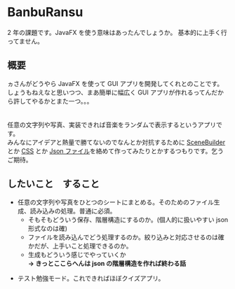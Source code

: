 # BanbuRansu

2 年の課題です。JavaFX を使う意味はあったんでしょうか。
基本的に上手く行ってません。

## 概要

ヵさんがどうやら JavaFX を使って GUI アプリを開発してくれとのことです。
しょうもねえなと思いつつ、まあ簡単に幅広く GUI アプリが作れるってんだから許してやるかとまた一つ。。。<br><br><br>
任意の文字列や写真、実装できれば音楽をランダムで表示するというアプリです。<br>
みんなにアイデアと熱量で勝てないのでなんとか対抗するために [SceneBuilder](https://www.tuyano.com/index3?id=12496003)とか [CSS](https://wa3.i-3-i.info/word11298.html) とか [Json ファイル](https://wa3.i-3-i.info/word13798.html)を絡めて作ってみたりとかするつもりです。乞うご期待。

## したいこと　すること

- 任意の文字列や写真をひとつのシートにまとめる。そのためのファイル生成、読み込みの処理。普通に必須。
  - そもそもどういう保存、階層構造にするのか。(個人的に扱いやすい json 形式なのは確)
  - ファイルを読み込んでどう処理するのか。絞り込みと対応させるのは確かだが、上手いこと処理できるのか。
  - 生成もどういう感じでやっていくか
    <br>**→ きっとここらへんは json の階層構造を作れば終わる話**

* テスト勉強モード。これできればほぼクイズアプリ。
